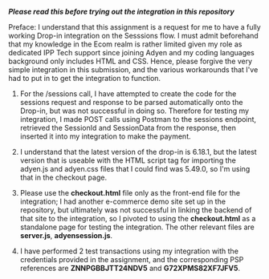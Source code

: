 ***Please read this before trying out the integration in this repository***

Preface: I understand that this assignment is a request for me to have a fully working Drop-in integration on the Sesssions flow. 
I must admit beforehand that my knowledge in the Ecom realm is rather limited given my role as dedicated IPP Tech support since joining Adyen and my coding languages background only includes HTML and CSS.
Hence, please forgive the very simple integration in this submission, and the various workarounds that I've had to put in to get the integration to function.

1) For the /sessions call, I have attempted to create the code for the sessions request and response to be parsed automatically onto the Drop-in, but was not successful in doing so.
Therefore for testing my integration, I made POST calls using Postman to the sessions endpoint, retrieved the SessionId and SessionData from the response, then inserted it into my integration to make the payment.

2) I understand that the latest version of the drop-in is 6.18.1, but the latest version that is useable with the HTML script tag for importing the adyen.js and adyen.css files that I could find was 5.49.0, so I'm using that in the checkout page.

3) Please use the **checkout.html** file only as the front-end file for the integration; I had another e-commerce demo site set up in the repository, but ultimately was not successful in linking the backend of that site to the integration, so I pivoted to using the **checkout.html** as a standalone page for testing the integration. The other relevant files are **server.js**, **adyensession.js**.

4) I have performed 2 test transactions using my integration with the credentials provided in the assignment, and the corresponding PSP references are **ZNNPGBBJTT24NDV5** and **G72XPMS82XF7JFV5**.

